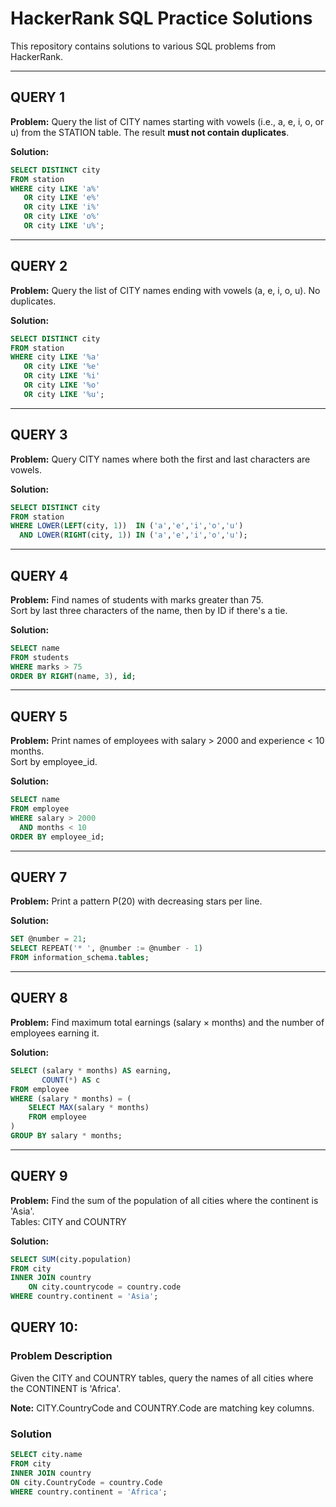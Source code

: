 
# HackerRank SQL Practice Solutions

This repository contains solutions to various SQL problems from HackerRank.

---

## QUERY 1
**Problem:** Query the list of CITY names starting with vowels (i.e., a, e, i, o, or u) from the STATION table. The result **must not contain duplicates**.

**Solution:**
```sql
SELECT DISTINCT city 
FROM station
WHERE city LIKE 'a%' 
   OR city LIKE 'e%' 
   OR city LIKE 'i%' 
   OR city LIKE 'o%' 
   OR city LIKE 'u%';
```

---

## QUERY 2
**Problem:** Query the list of CITY names ending with vowels (a, e, i, o, u). No duplicates.

**Solution:**
```sql
SELECT DISTINCT city 
FROM station
WHERE city LIKE '%a' 
   OR city LIKE '%e' 
   OR city LIKE '%i' 
   OR city LIKE '%o' 
   OR city LIKE '%u';
```

---

## QUERY 3
**Problem:** Query CITY names where both the first and last characters are vowels.

**Solution:**
```sql
SELECT DISTINCT city
FROM station
WHERE LOWER(LEFT(city, 1))  IN ('a','e','i','o','u')
  AND LOWER(RIGHT(city, 1)) IN ('a','e','i','o','u');
```

---

## QUERY 4
**Problem:** Find names of students with marks greater than 75.  
Sort by last three characters of the name, then by ID if there's a tie.

**Solution:**
```sql
SELECT name 
FROM students
WHERE marks > 75
ORDER BY RIGHT(name, 3), id;
```

---

## QUERY 5
**Problem:** Print names of employees with salary > 2000 and experience < 10 months.  
Sort by employee_id.

**Solution:**
```sql
SELECT name 
FROM employee
WHERE salary > 2000 
  AND months < 10
ORDER BY employee_id;
```

---

## QUERY 7
**Problem:** Print a pattern P(20) with decreasing stars per line.

**Solution:**
```sql
SET @number = 21;
SELECT REPEAT('* ', @number := @number - 1) 
FROM information_schema.tables;
```

---

## QUERY 8
**Problem:** Find maximum total earnings (salary × months) and the number of employees earning it.

**Solution:**
```sql
SELECT (salary * months) AS earning, 
       COUNT(*) AS c
FROM employee 
WHERE (salary * months) = (
    SELECT MAX(salary * months) 
    FROM employee
)
GROUP BY salary * months;
```

---

## QUERY 9
**Problem:** Find the sum of the population of all cities where the continent is 'Asia'.  
Tables: CITY and COUNTRY

**Solution:**
```sql
SELECT SUM(city.population) 
FROM city
INNER JOIN country
    ON city.countrycode = country.code
WHERE country.continent = 'Asia';
```

## QUERY 10:
### Problem Description  
Given the CITY and COUNTRY tables, query the names of all cities where the CONTINENT is 'Africa'.

**Note:** CITY.CountryCode and COUNTRY.Code are matching key columns.

### Solution  
```sql
SELECT city.name 
FROM city
INNER JOIN country
ON city.CountryCode = country.Code
WHERE country.continent = 'Africa';
